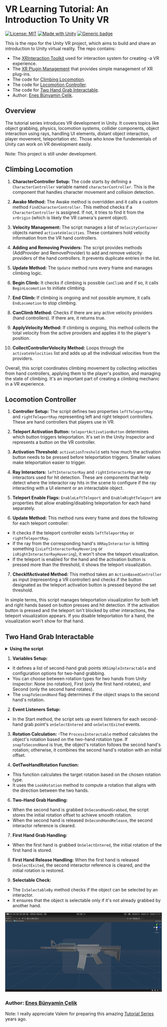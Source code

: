 # VR Learning Tutorial: An Introduction To Unity VR

[![License: MIT](https://img.shields.io/badge/License-MIT-yellow.svg)](https://opensource.org/licenses/MIT)
[![Made with Unity](https://img.shields.io/badge/Made%20with-Unity-57b9d3.svg?style=flat&logo=unity)](https://unity3d.com)
[![Generic badge](https://img.shields.io/badge/<Made-with-C#>-<COLOR>.svg)](https://shields.io/)

This is the repo for the Unity VR project, which aims to build and share an introduction to Unity virtual reality. The repo contains:

- The [XRInteraction Toolkit](https://docs.unity3d.com/Packages/com.unity.xr.interaction.toolkit@2.4/manual/index.html) used for interaction system for creating -a VR experience.
- The [XR Plugin Management](https://docs.unity3d.com/Manual/com.unity.xr.management.html) that provides simple management of XR plug-ins.
- The code for [Climbing Locomotion](#climbing-locomotion).
- The code for [Locomotion Controller](#locomotion-controller).
- The code for [Two Hand Grab Interactable](#two-hand-grab-interactable).
- Author: [Enes Bünyamin Çelik](https://github.com/enesbunyamincelik).

## Overview 

The tutorial series introduces VR development in Unity. It covers topics like object grabbing, physics, locomotion systems, collider components, object interaction using rays, handling UI elements, distant object interaction, player movement, teleportation etc. Those who know the fundementals of Unity can work on VR development easily.

Note: This project is still under development.

## Climbing Locomotion

1. **CharacterController Setup:** The code starts by defining a `CharacterController` variable named `characterController`. This is the component that handles character movement and collision detection.

2. **Awake Method:** The Awake method is overridden and it calls a custom method `FindCharacterController`. This method checks if a `CharacterController` is assigned. If not, it tries to find it from the `xrOrigin` (which is likely the VR camera's parent object).

3. **Velocity Management:** The script manages a list of `VelocityContainer` objects named `activateVelocities`. These containers hold velocity information from the VR hand controllers.

4. **Adding and Removing Providers:** The script provides methods (AddProvider and RemoveProvider) to add and remove velocity providers of the hand controllers. It prevents duplicate entries in the list.

5. **Update Method:** The `Update` method runs every frame and manages climbing logic.

6. **Begin Climb:** It checks if climbing is possible `CanClimb` and if so, it calls `BeginLocomotion` to initiate climbing.

7. **End Climb:** If climbing is ongoing and not possible anymore, it calls `EndLocomotion` to stop climbing.

8. **CanClimb Method:** Checks if there are any active velocity providers (hand controllers). If there are, it returns true.

9. **ApplyVelocity Method:** If climbing is ongoing, this method collects the total velocity from the active providers and applies it to the player's position.

10. **CollectControllerVelocity Method:** Loops through the `activateVelocities` list and adds up all the individual velocities from the providers.

Overall, this script coordinates climbing movement by collecting velocities from hand controllers, applying them to the player's position, and managing the state of climbing. It's an important part of creating a climbing mechanic in a VR experience.


## Locomotion Controller

1. **Controller Setup:** The script defines two properties `leftTeleportRay` and `rightTeleportRay` representing left and right teleport controllers. These are hand controllers that players use in VR.

2. **Teleport Activation Button:** `teleportActivationButton` determines which button triggers teleportation. It's set in the Unity Inspector and represents a button on the VR controller.

3. **Activation Threshold:** `activationTreshold` sets how much the activation button needs to be pressed before teleportation triggers. Smaller values make teleportation easier to trigger.

4. **Ray Interactors:** `leftInteractorRay` and `rightInteractorRay` are ray interactors used for hit detection. These are components that help detect where the ìnteractor ray hits in the scene to configure if the ray interacting with a UI element or an interactable object. 

5. **Teleport Enable Flags:** `EnableLeftTeleport` and `EnableRightTeleport` are properties that allow enabling/disabling teleportation for each hand separately.

6. **Update Method:** This method runs every frame and does the following for each teleport controller:

  - It checks if the teleport controller exists `leftTeleportRay` or `rightTeleportRay`.
  - If the ray from the corresponding hand's `XRRayInteractor` is hitting something (`isLeftInteractorRayHovering` or `isRightInteractorRayHovering`), it won't show the teleport visualization.
  - If the teleport is enabled for the hand and the activation button is pressed more than the threshold, it shows the teleport visualization.

7. **CheckIfActivated Method:** This method takes an `ActionBasedController` as input (representing a VR controller) and checks if the button designated as the teleport activation button is pressed beyond the set threshold.

In simple terms, this script manages teleportation visualization for both left and right hands based on button presses and hit detection. If the activation button is pressed and the teleport isn't blocked by other interactions, the teleport visualization appears. If you disable teleportation for a hand, the visualization won't show for that hand.

## Two Hand Grab Interactable

<details>
<summary> <strong> Using the script </strong> </summary>

1. We use `TwoHandGrabInteractable` script to provide two hand interaction to an object. 
2. We added two box collider to the object we want to grab and deleted the meshes in order not to see them.
3. We unchecked the Is Trigger event from Unity inspector to ensure the colliders are sticked to the object and not fall.

</details>

1. **Variables Setup:**
- It defines a list of second-hand grab points `XRSimpleInteractable` and configuration options for two-hand grabbing.
- You can choose between rotation types for two hands from Unity inspector: None (no rotation), First (only the first hand rotates), and Second (only the second hand rotates).
- The `snapToSecondHand` flag determines if the object snaps to the second hand's rotation.

2. **Event Listeners Setup:**
- In the Start method, the script sets up event listeners for each second-hand grab point's `onSelectEntered` and `onSelectExited` events.

3. **Rotation Calculation:**
-The `ProcessInteractable` method calculates the object's rotation based on the two-hand rotation type.
If `snapToSecondHand` is true, the object's rotation follows the second hand's rotation; otherwise, it combines the second hand's rotation with an initial offset.

5. **GetTwoHandRotation Function:**
- This function calculates the target rotation based on the chosen rotation type.
- It uses the `LookRotation` method to compute a rotation that aligns with the direction between the two hands.

6. **Two-Hand Grab Handling:**
- When the second hand is grabbed `OnSecondHandGrabbed`, the script stores the initial rotation offset to achieve smooth rotation.
- When the second hand is released `OnSecondHandRelease`, the second interactor reference is cleared.

7. **First Hand Grab Handling:**
- When the first hand is grabbed `OnSelectEntered`, the initial rotation of the first hand is stored.

8. **First Hand Release Handling:**
When the first hand is released `OnSelectExited`, the second interactor reference is cleared, and the initial rotation is restored.

9. **Selectable Check:**
- The `IsSelectableBy` method checks if the object can be selected by an interactor.
- It ensures that the object is selectable only if it's not already grabbed by another hand.

[//]: # (![M4_Carbine]&#40;Assets/README/M4_Carbine.png| width=100&#41;)
[<img src="Assets/README/M4_Carbine.png" width="750" />](./Assets/README/M4_Carbine.png)

### Author: [Enes Bünyamin Çelik](https://github.com/enesbunyamincelik)

Note: I really appreciate Valem for preparing this amazing [Tutorial Series](https://www.youtube.com/playlist?list=PLrk7hDwk64-a_gf7mBBduQb3PEBYnG4fU) years ago.
